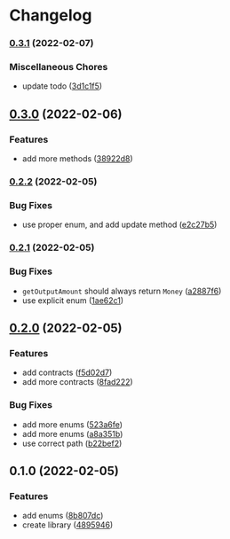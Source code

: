 # Changelog

### [0.3.1](https://www.github.com/glocurrency/middleware-blocks/compare/v0.3.0...v0.3.1) (2022-02-07)


### Miscellaneous Chores

* update todo ([3d1c1f5](https://www.github.com/glocurrency/middleware-blocks/commit/3d1c1f51ae6401c73d19158233e140bf0a095d77))

## [0.3.0](https://www.github.com/glocurrency/middleware-blocks/compare/v0.2.2...v0.3.0) (2022-02-06)


### Features

* add more methods ([38922d8](https://www.github.com/glocurrency/middleware-blocks/commit/38922d84f57f69a6a7d773b50ab8b4e698ffaa7e))

### [0.2.2](https://www.github.com/glocurrency/middleware-blocks/compare/v0.2.1...v0.2.2) (2022-02-05)


### Bug Fixes

* use proper enum, and add update method ([e2c27b5](https://www.github.com/glocurrency/middleware-blocks/commit/e2c27b5e0cac685659740839203b29f22b2c6bc5))

### [0.2.1](https://www.github.com/glocurrency/middleware-blocks/compare/v0.2.0...v0.2.1) (2022-02-05)


### Bug Fixes

* `getOutputAmount` should always return `Money` ([a2887f6](https://www.github.com/glocurrency/middleware-blocks/commit/a2887f682707bd1f4a97e0b15536e1a66c7ff64e))
* use explicit enum ([1ae62c1](https://www.github.com/glocurrency/middleware-blocks/commit/1ae62c1558523b52d61868a22f227eaf33a5e431))

## [0.2.0](https://www.github.com/glocurrency/middleware-blocks/compare/v0.1.0...v0.2.0) (2022-02-05)


### Features

* add contracts ([f5d02d7](https://www.github.com/glocurrency/middleware-blocks/commit/f5d02d7c5802e8b9ae7c1f036dfdd34cd0d8b807))
* add more contracts ([8fad222](https://www.github.com/glocurrency/middleware-blocks/commit/8fad2222ba66c4ee9b13a38568b6fb608c7821e7))


### Bug Fixes

* add more enums ([523a6fe](https://www.github.com/glocurrency/middleware-blocks/commit/523a6fe863fca9116568ca1d1310826ad0cf5b49))
* add more enums ([a8a351b](https://www.github.com/glocurrency/middleware-blocks/commit/a8a351bc2799c8402f59c69d3fa2044d605c674e))
* use correct path ([b22bef2](https://www.github.com/glocurrency/middleware-blocks/commit/b22bef24eea1b1619e64b6752aa58f5ca3d7e691))

## 0.1.0 (2022-02-05)


### Features

* add enums ([8b807dc](https://www.github.com/glocurrency/middleware-blocks/commit/8b807dc6edd280a1e830fc6791884420b409a57b))
* create library ([4895946](https://www.github.com/glocurrency/middleware-blocks/commit/4895946a7734407a9f2dce6de0444e357fc76d89))
